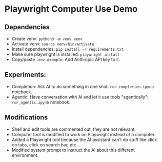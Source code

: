 # Playwright Computer Use Demo

## Dependencies
- Create venv: `python3 -m venv venv`
- Activate venv: `source venv/bin/activate`
- Install dependencies: `pip install -r requirements.txt`
- Make sure playwright is installed: `playwright install`
- Copy/paste `.env.example`. Add Anthropic API key to it.

## Experiments:
- Completion: Ask AI to do something in one shot: `run_completion.ipynb` notebook.
- Agentic: Have conversation with AI and let it use tools "agentically": `run_agentic.ipynb` notebook.

## Modifications
- Shell and edit tools are commented out, they are not relevant.
- Computer tool is modified to work on Playwright instead of a computer.
- Added a Playwright tool because the AI assistant can't do stuff like click on tabs, click on search bar, etc...
- Modified system prompt to instruct the AI about this different environment.